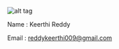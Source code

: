 ![alt tag](https://avatars1.githubusercontent.com/u/21432930?v=3&s=460)

Name : Keerthi Reddy

Email : reddykeerthi009@gmail.com
